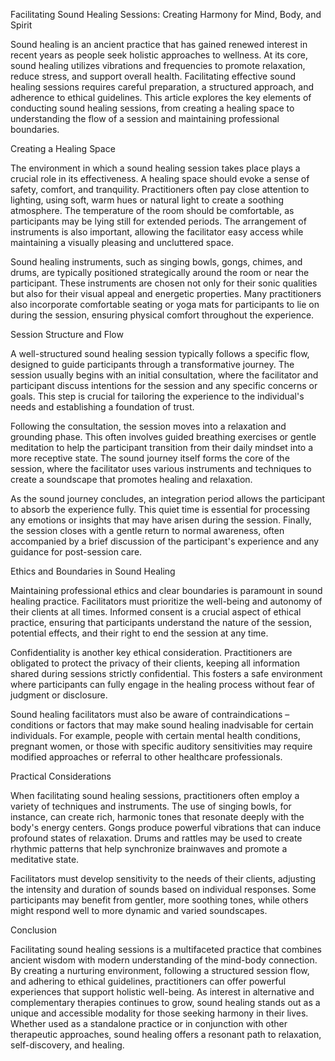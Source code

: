 Facilitating Sound Healing Sessions: Creating Harmony for Mind, Body, and Spirit

Sound healing is an ancient practice that has gained renewed interest in recent years as people seek holistic approaches to wellness. At its core, sound healing utilizes vibrations and frequencies to promote relaxation, reduce stress, and support overall health. Facilitating effective sound healing sessions requires careful preparation, a structured approach, and adherence to ethical guidelines. This article explores the key elements of conducting sound healing sessions, from creating a healing space to understanding the flow of a session and maintaining professional boundaries.

Creating a Healing Space

The environment in which a sound healing session takes place plays a crucial role in its effectiveness. A healing space should evoke a sense of safety, comfort, and tranquility. Practitioners often pay close attention to lighting, using soft, warm hues or natural light to create a soothing atmosphere. The temperature of the room should be comfortable, as participants may be lying still for extended periods. The arrangement of instruments is also important, allowing the facilitator easy access while maintaining a visually pleasing and uncluttered space.

Sound healing instruments, such as singing bowls, gongs, chimes, and drums, are typically positioned strategically around the room or near the participant. These instruments are chosen not only for their sonic qualities but also for their visual appeal and energetic properties. Many practitioners also incorporate comfortable seating or yoga mats for participants to lie on during the session, ensuring physical comfort throughout the experience.

Session Structure and Flow

A well-structured sound healing session typically follows a specific flow, designed to guide participants through a transformative journey. The session usually begins with an initial consultation, where the facilitator and participant discuss intentions for the session and any specific concerns or goals. This step is crucial for tailoring the experience to the individual's needs and establishing a foundation of trust.

Following the consultation, the session moves into a relaxation and grounding phase. This often involves guided breathing exercises or gentle meditation to help the participant transition from their daily mindset into a more receptive state. The sound journey itself forms the core of the session, where the facilitator uses various instruments and techniques to create a soundscape that promotes healing and relaxation.

As the sound journey concludes, an integration period allows the participant to absorb the experience fully. This quiet time is essential for processing any emotions or insights that may have arisen during the session. Finally, the session closes with a gentle return to normal awareness, often accompanied by a brief discussion of the participant's experience and any guidance for post-session care.

Ethics and Boundaries in Sound Healing

Maintaining professional ethics and clear boundaries is paramount in sound healing practice. Facilitators must prioritize the well-being and autonomy of their clients at all times. Informed consent is a crucial aspect of ethical practice, ensuring that participants understand the nature of the session, potential effects, and their right to end the session at any time.

Confidentiality is another key ethical consideration. Practitioners are obligated to protect the privacy of their clients, keeping all information shared during sessions strictly confidential. This fosters a safe environment where participants can fully engage in the healing process without fear of judgment or disclosure.

Sound healing facilitators must also be aware of contraindications – conditions or factors that may make sound healing inadvisable for certain individuals. For example, people with certain mental health conditions, pregnant women, or those with specific auditory sensitivities may require modified approaches or referral to other healthcare professionals.

Practical Considerations

When facilitating sound healing sessions, practitioners often employ a variety of techniques and instruments. The use of singing bowls, for instance, can create rich, harmonic tones that resonate deeply with the body's energy centers. Gongs produce powerful vibrations that can induce profound states of relaxation. Drums and rattles may be used to create rhythmic patterns that help synchronize brainwaves and promote a meditative state.

Facilitators must develop sensitivity to the needs of their clients, adjusting the intensity and duration of sounds based on individual responses. Some participants may benefit from gentler, more soothing tones, while others might respond well to more dynamic and varied soundscapes.

Conclusion

Facilitating sound healing sessions is a multifaceted practice that combines ancient wisdom with modern understanding of the mind-body connection. By creating a nurturing environment, following a structured session flow, and adhering to ethical guidelines, practitioners can offer powerful experiences that support holistic well-being. As interest in alternative and complementary therapies continues to grow, sound healing stands out as a unique and accessible modality for those seeking harmony in their lives. Whether used as a standalone practice or in conjunction with other therapeutic approaches, sound healing offers a resonant path to relaxation, self-discovery, and healing.
